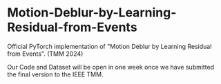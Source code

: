# Motion-Deblur-by-Learning-Residual-from-Events
Official PyTorch implementation of "Motion Deblur by Learning Residual from Events". (TMM 2024)

Our Code and Dataset will be open in one week once we have submitted the final version to the IEEE TMM.
